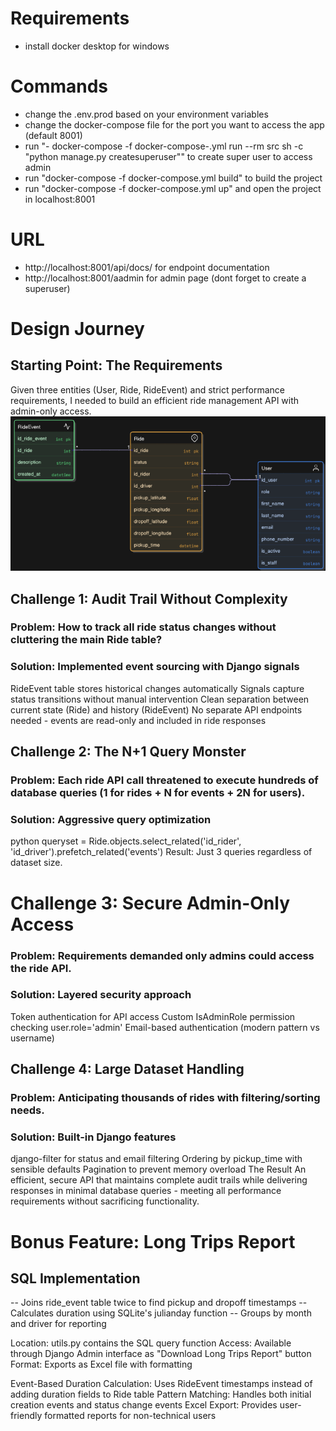 # Requirements 

- install docker desktop for windows

# Commands

- change the .env.prod based on your environment variables
- change the docker-compose file for the port you want to access the app (default 8001)
- run "- docker-compose -f docker-compose-.yml run --rm src sh -c "python manage.py createsuperuser"" to create super user to access admin
- run "docker-compose -f docker-compose.yml build" to build the project
- run "docker-compose -f docker-compose.yml up" and  open the project in localhost:8001

# URL
- http://localhost:8001/api/docs/ for endpoint documentation
- http://localhost:8001/aadmin for admin page (dont forget to create a superuser)



# Design Journey

## Starting Point: The Requirements
Given three entities (User, Ride, RideEvent) and strict performance requirements, I needed to build an efficient ride management API with admin-only access.
![alt text](image.png)

## Challenge 1: Audit Trail Without Complexity
### Problem: How to track all ride status changes without cluttering the main Ride table?

### Solution: Implemented event sourcing with Django signals

RideEvent table stores historical changes automatically
Signals capture status transitions without manual intervention
Clean separation between current state (Ride) and history (RideEvent)
No separate API endpoints needed - events are read-only and included in ride responses

## Challenge 2: The N+1 Query Monster
### Problem: Each ride API call threatened to execute hundreds of database queries (1 for rides + N for events + 2N for users).

### Solution: Aggressive query optimization

python
queryset = Ride.objects.select_related('id_rider', 'id_driver').prefetch_related('events')
Result: Just 3 queries regardless of dataset size.

# Challenge 3: Secure Admin-Only Access
### Problem: Requirements demanded only admins could access the ride API.

### Solution: Layered security approach

Token authentication for API access
Custom IsAdminRole permission checking user.role='admin'
Email-based authentication (modern pattern vs username)

## Challenge 4: Large Dataset Handling
### Problem: Anticipating thousands of rides with filtering/sorting needs.

### Solution: Built-in Django features

django-filter for status and email filtering
Ordering by pickup_time with sensible defaults
Pagination to prevent memory overload
The Result
An efficient, secure API that maintains complete audit trails while delivering responses in minimal database queries - meeting all performance requirements without sacrificing functionality.

# Bonus Feature: Long Trips Report

## SQL Implementation

-- Joins ride_event table twice to find pickup and dropoff timestamps
-- Calculates duration using SQLite's julianday function
-- Groups by month and driver for reporting

Location: utils.py contains the SQL query function
Access: Available through Django Admin interface as "Download Long Trips Report" button
Format: Exports as Excel file with formatting

Event-Based Duration Calculation: Uses RideEvent timestamps instead of adding duration fields to Ride table
Pattern Matching: Handles both initial creation events and status change events
Excel Export: Provides user-friendly formatted reports for non-technical users

